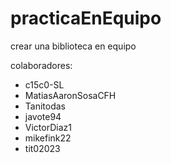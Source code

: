 # practicaEnEquipo
crear una biblioteca en equipo

colaboradores:
- c15c0-SL
- MatiasAaronSosaCFH
- Tanitodas
- javote94
- VictorDiaz1
- mikefink22
- tit02023

